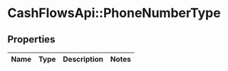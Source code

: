 # CashFlowsApi::PhoneNumberType

## Properties
Name | Type | Description | Notes
------------ | ------------- | ------------- | -------------

